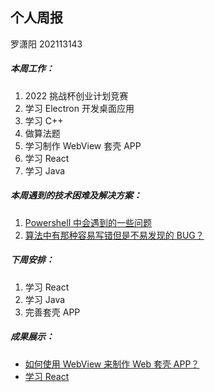 ## 个人周报

罗潇阳 202113143

##### 本周工作：

1. 2022 挑战杯创业计划竞赛
2. 学习 Electron 开发桌面应用
3. 学习 C++
4. 做算法题
5. 学习制作 WebView 套壳 APP
6. 学习 React
7. 学习 Java

##### 本周遇到的技术困难及解决方案：

1. [Powershell 中会遇到的一些问题](http://localhost:1313/posts/27-probleminpowershell/)
2. [算法中有那种容易写错但是不易发现的 BUG？](http://localhost:1313/posts/29-myalgorithmbug/)

##### 下周安排：

1. 学习 React
2. 学习 Java
3. 完善套壳 APP

##### 成果展示：

- [如何使用 WebView 来制作 Web 套壳 APP？](http://localhost:1313/posts/30-usewebviewtobuildapp/)
- [学习 React](http://localhost:1313/posts/31-learnreact/)